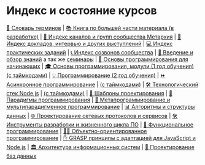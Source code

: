 # Индекс и состояние курсов

[📖 Словарь терминов](https://github.com/HowProgrammingWorks/Dictionary) |
[📚 Книга по большей части материала (в разработке)](https://github.com/HowProgrammingWorks/Book) |
[🔗 Индекс каналов и групп сообщества Метархия](https://github.com/HowProgrammingWorks/Index/blob/master/Links.md) |
[🎤 Индекс докладов, интервью и других выступлений](https://github.com/HowProgrammingWorks/Index/blob/master/Courses/Talks.md) |
[💻 Индекс практических заданий](https://github.com/HowProgrammingWorks/Index/blob/master/Practice/Index.md) |
[📞 Индекс созвонов сообщества](https://github.com/HowProgrammingWorks/Index/blob/master/Archive/WeeklyCall.md) |
[📑 Введение и обзор знаний](https://github.com/HowProgrammingWorks/Index/blob/master/Courses/Introduction.md) а так же [семинары](https://github.com/HowProgrammingWorks/Index/blob/master/Courses/Seminars.md) |
[👶 Основы программирования для начинающих](https://www.youtube.com/watch?v=2DM5I2CI4gY&list=PLpmhTzMVLuROAIey9vW3pyRSpHfknLssu) |
[🎓 Основы программирования, модули (1 год обучения)](https://github.com/HowProgrammingWorks/Index/blob/master/Courses/Fundamentals.md) [(с таймкодами)](https://github.com/HowProgrammingWorks/Index/blob/master/Courses/Fundamentals-timecodes.md) |
[💡 Программирование (2 год обучения)](https://github.com/HowProgrammingWorks/Index/blob/master/Courses/Advanced.md) |
[⏩ Асинхронное программирование](https://github.com/HowProgrammingWorks/Index/blob/master/Courses/Asynchronous.md) |
[(с таймкодами)](https://github.com/HowProgrammingWorks/Index/blob/master/Courses/Asynchronous-timecodes.md) |
[🛠️ Технологический стек Node.js](https://github.com/HowProgrammingWorks/Index/blob/master/Courses/NodeJS.md) |
[(с таймкодами)](https://github.com/HowProgrammingWorks/Index/blob/master/Courses/NodeJS-timecodes.md) |
[🧩 Шаблоны проектирования](https://github.com/HowProgrammingWorks/Index/blob/master/Courses/Patterns.md) |
[🔄 Парадигмы программирования](https://github.com/HowProgrammingWorks/Index/blob/master/Courses/Paradigms.md) |
[🤖 Метапрограммирование и мультипарадигменное программирование](https://github.com/HowProgrammingWorks/Index/blob/master/Courses/Metaprogramming.md) |
[📊 Алгоритмы и структуры данных](https://github.com/HowProgrammingWorks/Index/blob/master/Courses/AlgAndData.md) |
[🌐 Проектирование сетевых протоколов и сервисов](https://github.com/HowProgrammingWorks/Index/blob/master/Courses/Network.md) |
[🛠️ Инструменты разработки и жизненного цикла ПО](https://github.com/HowProgrammingWorks/Index/blob/master/Courses/Tools.md) |
[🔣 Функциональное программирование](https://github.com/HowProgrammingWorks/Index/blob/master/Courses/Functional.md) |
[🧑‍🔧 Объектно-ориентированное программирование](https://github.com/HowProgrammingWorks/Index/blob/master/Courses/OOP.md) |
[✋ GRASP принципы с адаптацией для JavaScript и Node.js](https://github.com/HowProgrammingWorks/Index/blob/master/Courses/GRASP.md) |
[🏛️ Архитектура информационных систем](https://github.com/HowProgrammingWorks/Index/blob/master/Courses/Architecture.md) |
[💽 Проектирование баз данных](https://github.com/HowProgrammingWorks/Index/blob/master/Courses/Databases.md)
